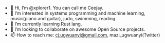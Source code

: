 - 👋 Hi, I’m @xplorer1. You can call me Ceejay.
- 👀 I’m interested in systems programming and machine learning, music(piano and guitar), judo, swimming, reading.
- 🌱 I’m currently learning Rust lang.
- 💞️ I’m looking to collaborate on awesome Open Source projects.
- 📫 How to reach me: cj.ugwuanyi@gmail.com, mazi_ugwuanyi(Twitter)

<!---
xplorer1/xplorer1 is a ✨ special ✨ repository because its `README.md` (this file) appears on your GitHub profile.
You can click the Preview link to take a look at your changes.
--->

